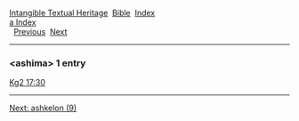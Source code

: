 [Intangible Textual Heritage](../../index)  [Bible](../index) 
[Index](index)   
[a Index](_a_)  
  [Previous](c00782)  [Next](c00784) 

------------------------------------------------------------------------

### &lt;ashima&gt; 1 entry

[Kg2 17:30](../kjv/kg2017.htm#030)  

------------------------------------------------------------------------

[Next: ashkelon (9)](c00784)
